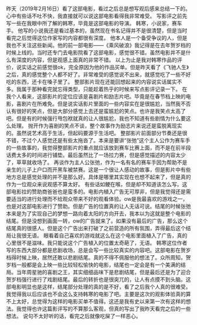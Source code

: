 ---
---

昨天（2019年2月16日）看了这部电影，看过之后总是想写观后感来总结一下的。
心中有些话不吐不快，我直接就可以说这部电影看得我非常难受。
写影评之前先写一些在我眼中所了解的韩寒，毕竟是这部电影的导演。
韩寒，小说家，赛车手。
他写的小说我还是看过基本的，虽然现在书名记得并不是很清楚，但是当时看完之后觉得这位作家写的内容都很有深度。
他本人是一个备受争议的人，但是我也不关注这些新闻。他的前一部电影——《乘风破浪》我记得是在去年贺岁档的时候上线的。当时还专门去电影院看了这部电影，感觉很不错。虽然电影并不是什么有深度的内容，但是观感上面真的非常不错。
以上为止是我对韩寒作品的评价，说实话之前感觉很ok，完全原因为他的作品买单。但是昨天看了《飞驰人生》之后，真的感觉整个人都不好了。非常难受的感觉说不出来，就感觉吃了一些不好吃的东西，还卡在嗓子里了。
整部影片现在还能回想起来的内容说实话属实不多。我属于那种看完就忘得类型，只能趁着热乎的时候来写点影评记录一下。
在我个人看来，这部影片的定位应该是喜剧片和励志片吧。毕竟是在春节档上映的电影，喜剧片在所难免。但是说实话影片里面的一些内容实在是很尴尬，当然我不否认有很好的笑点，但是大部分感觉上去还是蛮尴尬的笑点。也许是我笑点太高了吧。但是有的时候强行甩包袱就真的让人很尴尬，我也不知道有些剧情为什么要这么处理。
抛开作为喜剧的笑点不谈，整个故事作为励志片来说还是蛮脱离现实的。虽然说艺术高于生活，但起码要源于生活吧。
整部影片前面部分节奏还是很不错，不过个人感觉还是有些太拖沓了。本来是要讲“张弛”这个主人公作为赛车手的一些故事的，我觉得整部影片的重点就应该放到赛车比赛上面，而不是在前半段话费太多的时间进行铺垫。最后虽然比了一场拉力赛，但是感觉描述的内容太少了，草草就收场了。
再谈作为主人公张弛，作为一名有名的赛车手因为帮助不是亲生的儿子上户口而开黑车被禁赛。这是一个很让人感动的故事，但是影片中有些地方总是感觉处理的并不是那么好。具体是哪里其实现在也想不起来了，但是真的作为一位观众来说观感不算太好。
有些话如鲠在喉，但是却不知道该怎么写。这部电影拉的赞助商爸爸也是蛮多的。电影内植入广告无可厚非，但是我觉得还是需要适当的进行处理而不给观众带来不好的观看体验。ow是我最喜欢的游戏之一，也是对这部电影进行了赞助。但是广告的位置真的让人无话可说。结尾的时候张弛本来是为了实现自己的梦想一路向着太阳的方向开去，我本以为这就是整个电影的结尾。但是没想到画面一转，ow的广告就来了。如果没有最后的广告，那么这个结尾真的很感人。但是这个广告出来打破了之前营造的所有氛围，弄得最后这个结局让我很无语。
眼看着自己喜欢的游戏就这么在这个电影里面植入了广告，真的心里很不是滋味。我只能说这个广告植入的位置太奇葩了，无语。
韩寒这位作者写的东西大部分都是悲剧收场，总是会写一些比较真实的内容吧。这部电影在贺岁档得时候上映，居然还敢以悲剧结尾。真的不得不佩服他的想法了。众所周知，贺岁档一般都是会上映一些比较轻松愉快的电影，结尾也一定会是有一个美满的结局。当年周星驰的喜剧之王，其实细细品味下是悲剧结尾，但是最后还是为了迎合贺岁档强行进行了戏剧结尾。最后的转折也是很突兀的，让人有点摸不到头脑。这部电影明显也是这样，结尾部分处理的真的是不好，看了之后我个人真的很难受。
我觉得我以后应该也不会这么支持韩寒的电影了吧。主要是这次的观影体验真的算不上太好，总觉得为这样的电影买单不值得。这还是我有史以来第一次有这样的想法。我觉得也许这篇影评写的不算那么客观，但真的写出了我昨天看完之后的一些想法。
说句不太好听的话，看完之后就像吃屎了一样恶心。